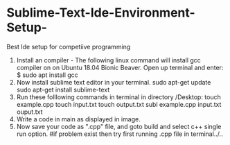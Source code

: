 # Sublime-Text-Ide-Environment-Setup-
Best Ide setup for competiive programming
1. Install an compiler - The following linux command will install gcc compiler on on Ubuntu 18.04 Bionic Beaver. Open up terminal and enter:
$ sudo apt install gcc
2. Now install sublime text editor in your terminal.
   sudo apt-get update
   sudo apt-get install sublime-text
4. Run these folllowing  commands in terminal in directory /Desktop:
   touch example.cpp
   touch input.txt
   touch output.txt
   subl example.cpp input.txt ouput.txt
 5. Write a code in main as displayed in image.
6. Now  save your code as ".cpp" file, and goto  build and select c++ single run option.
#if problem exist then try first running .cpp file in terminal../..
 
